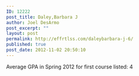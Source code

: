 ```yaml
---
ID: 12222
post_title: Daley,Barbara J
author: Joel DesArmo
post_excerpt: ""
layout: post
permalink: http://effrtlss.com/daleybarbara-j-6/
published: true
post_date: 2012-11-02 20:50:10
---
```

<p>Average GPA in Spring 2012 for first course listed: 4</p>